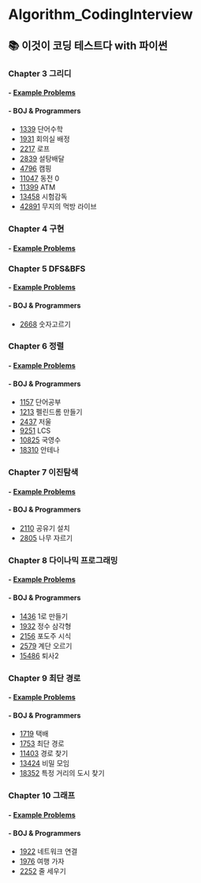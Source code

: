 # Algorithm_CodingInterview

## 📚 이것이 코딩 테스트다 with 파이썬
### Chapter 3 그리디
#### - [Example Problems][ch3_ex]
#### - BOJ & Programmers
- [1339][1339] 단어수학  
- [1931][1931] 회의실 배정  
- [2217][2217] 로프  
- [2839][2839] 설탕배달  
- [4796][4796] 캠핑  
- [11047][11047] 동전 0
- [11399][11399] ATM
- [13458][13458] 시험감독  
- [42891][42891] 무지의 먹방 라이브

### Chapter 4 구현  
#### - [Example Problems][ch4_ex]  

### Chapter 5 DFS&BFS  
#### - [Example Problems][ch5_ex]  
#### - BOJ & Programmers
- [2668][2668] 숫자고르기  


### Chapter 6 정렬  
#### - [Example Problems][ch6_ex]
#### - BOJ & Programmers
- [1157][1157] 단어공부
- [1213][1213] 펠린드롬 만들기  
- [2437][2437] 저울
- [9251][9251] LCS  
- [10825][10825] 국영수
- [18310][18310] 안테나  

### Chapter 7 이진탐색  
#### - [Example Problems][ch7_ex]
#### - BOJ & Programmers
- [2110][2110] 공유기 설치
- [2805][2805] 나무 자르기

### Chapter 8 다이나믹 프로그래밍  
#### - [Example Problems][ch8_ex]
#### - BOJ & Programmers
- [1436][1436] 1로 만들기
- [1932][1932] 정수 삼각형
- [2156][2156] 포도주 시식
- [2579][2579] 계단 오르기
- [15486][15486] 퇴사2

### Chapter 9 최단 경로    
#### - [Example Problems][ch9_ex]
#### - BOJ & Programmers
- [1719][1719] 택배
- [1753][1753] 최단 경로
- [11403][11403] 경로 찾기
- [13424][13424] 비밀 모임
- [18352][18352] 특정 거리의 도시 찾기

### Chapter 10 그래프    
#### - [Example Problems][ch6_ex]
#### - BOJ & Programmers
- [1922][1922] 네트워크 연결
- [1976][1976] 여행 가자
- [2252][2252] 줄 세우기


[ch3_ex]: https://github.com/YeHoonJang/Algorithm_CodingInterview/blob/master/This_Is_Coding_Test/Ch03_Greedy.ipynb  
[1339]: https://github.com/YeHoonJang/Algorithm_CodingInterview/blob/master/problems/Greedy/1339_단어수학.py 
[1931]: https://github.com/YeHoonJang/Algorithm_CodingInterview/blob/master/problems/Greedy/1931_회의실배정.py
[2217]: https://github.com/YeHoonJang/Algorithm_CodingInterview/blob/master/problems/Greedy/2217_로프.py  
[2839]: https://github.com/YeHoonJang/Algorithm_CodingInterview/blob/master/problems/Greedy/2839_설탕배달.py
[4796]: https://github.com/YeHoonJang/Algorithm_CodingInterview/blob/master/problems/Greedy/4796_캠핑.py
[42891]: https://github.com/YeHoonJang/Algorithm_CodingInterview/blob/master/problems/Greedy/42891_무지의먹방라이브.py

[11047]: https://github.com/YeHoonJang/Algorithm_CodingInterview/blob/master/problems/Greedy/11047_동전_0.py
[11399]: https://github.com/YeHoonJang/Algorithm_CodingInterview/blob/master/problems/Greedy/11399_ATM.py
[13458]: https://github.com/YeHoonJang/Algorithm_CodingInterview/blob/master/problems/Greedy/13458_시험감독.py  

[ch4_ex]: https://github.com/YeHoonJang/Algorithm_CodingInterview/blob/master/This_Is_Coding_Test/Ch04_Implementation.ipynb  

[ch5_ex]: https://github.com/YeHoonJang/Algorithm_CodingInterview/blob/master/This_Is_Coding_Test/Ch05_DFS_BFS.ipynb  
[2668]: https://github.com/YeHoonJang/Algorithm_CodingInterview/blob/master/problems/DFS_BFS/2668_숫자고르기.py 

[ch6_ex]: https://github.com/YeHoonJang/Algorithm_CodingInterview/blob/master/This_Is_Coding_Test/Ch06_Sorting.ipynb  
[1157]: https://github.com/YeHoonJang/Algorithm_CodingInterview/blob/master/problems/Sorting/1157_단어공부.py
[1213]: https://github.com/YeHoonJang/Algorithm_CodingInterview/blob/master/problems/Sorting/1213_펠린드롬만들기.py
[2437]: https://github.com/YeHoonJang/Algorithm_CodingInterview/blob/master/problems/Sorting/2437_저울.py
[9251]: https://github.com/YeHoonJang/Algorithm_CodingInterview/blob/master/problems/Sorting/9251_LCS.py
[10825]: https://github.com/YeHoonJang/Algorithm_CodingInterview/blob/master/problems/Sorting/10825_국영수.py  
[18310]: https://github.com/YeHoonJang/Algorithm_CodingInterview/blob/master/problems/Sorting/18310_안테나.py    

[ch7_ex]: https://github.com/YeHoonJang/Algorithm_CodingInterview/blob/master/This_Is_Coding_Test/Ch07_Binary_Search.ipynb  
[2110]: https://github.com/YeHoonJang/Algorithm_CodingInterview/blob/master/problems/Binary_Search/2110_공유기설치.py
[2805]: https://github.com/YeHoonJang/Algorithm_CodingInterview/blob/master/problems/Binary_Search/2805_나무자르기.py

[ch8_ex]: https://github.com/YeHoonJang/Algorithm_CodingInterview/blob/master/This_Is_Coding_Test/Ch08_Dynamic_Programming.ipynb
[1436]: https://github.com/YeHoonJang/Algorithm_CodingInterview/blob/master/problems/Dynamic_Programming/1436_1로만들기.py
[1932]: https://github.com/YeHoonJang/Algorithm_CodingInterview/blob/master/problems/Dynamic_Programming/1932_정수삼각형.py
[2156]: https://github.com/YeHoonJang/Algorithm_CodingInterview/blob/master/problems/Dynamic_Programming/2156_포도주시식.py
[2579]: https://github.com/YeHoonJang/Algorithm_CodingInterview/blob/master/problems/Dynamic_Programming/2579_계단오르기.py
[15486]: https://github.com/YeHoonJang/Algorithm_CodingInterview/blob/master/problems/Dynamic_Programming/15486_퇴사2.py

[ch9_ex]: https://github.com/YeHoonJang/Algorithm_CodingInterview/blob/master/This_Is_Coding_Test/Ch09_Shortest_Path.ipynb
[1719]: https://github.com/YeHoonJang/Algorithm_CodingInterview/blob/master/problems/Shortest_Path/1719_택배.py
[1753]: https://github.com/YeHoonJang/Algorithm_CodingInterview/blob/master/problems/Shortest_Path/1753_최단경로.py
[11403]: https://github.com/YeHoonJang/Algorithm_CodingInterview/blob/master/problems/Shortest_Path/11403_경로찾기.py
[13424]: https://github.com/YeHoonJang/Algorithm_CodingInterview/blob/master/problems/Shortest_Path/13424_비밀모임.py
[18352]: https://github.com/YeHoonJang/Algorithm_CodingInterview/blob/master/problems/Shortest_Path/18352_특정거리의도시찾기.py

[ch10_ex]: https://github.com/YeHoonJang/Algorithm_CodingInterview/blob/master/This_Is_Coding_Test/Ch10_Graph.ipynb
[1922]: https://github.com/YeHoonJang/Algorithm_CodingInterview/blob/master/problems/Graph/1922_네트워크연결.py
[1976]: https://github.com/YeHoonJang/Algorithm_CodingInterview/blob/master/problems/Graph/1976_여행가자.py
[2252]: https://github.com/YeHoonJang/Algorithm_CodingInterview/blob/master/problems/Graph/2252_줄세우기.py